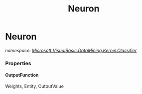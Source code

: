 ﻿---
title: Neuron
---

# Neuron
_namespace: [Microsoft.VisualBasic.DataMining.Kernel.Classifier](N-Microsoft.VisualBasic.DataMining.Kernel.Classifier.html)_






### Properties

#### OutputFunction
Weights, Entity, OutputValue
